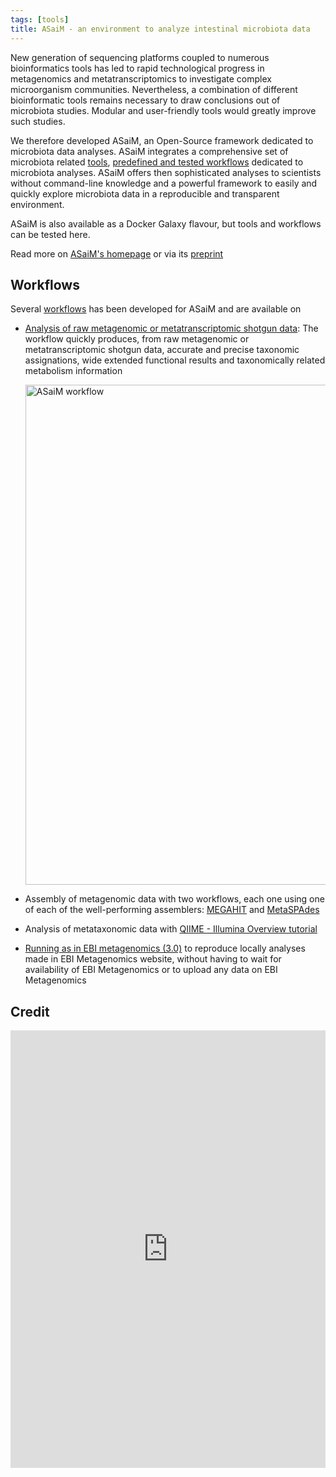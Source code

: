 ```yaml
---
tags: [tools]
title: ASaiM - an environment to analyze intestinal microbiota data
---
```


New generation of sequencing platforms coupled to numerous bioinformatics tools has led to rapid technological progress in metagenomics and metatranscriptomics to investigate complex microorganism communities. Nevertheless, a combination of different bioinformatic tools remains necessary to draw conclusions out of microbiota studies. Modular and user-friendly tools would greatly improve such studies.

We therefore developed ASaiM, an Open-Source framework dedicated to microbiota data analyses. ASaiM integrates a comprehensive set of microbiota related [tools](http://asaim.readthedocs.io/en/latest/tools/index.html#framework-tools), [predefined and tested workflows](http://asaim.readthedocs.io/en/latest/workflows.html#framework-workflow) dedicated to microbiota analyses. ASaiM offers then sophisticated analyses to scientists without command-line knowledge and a powerful framework to easily and quickly explore microbiota data in a reproducible and transparent environment.

ASaiM is also available as a Docker Galaxy flavour, but tools and workflows can be tested here.

Read more on [ASaiM's homepage](http://asaim.readthedocs.io/en/latest/) or via its [preprint](https://www.biorxiv.org/content/early/2017/09/04/183970)

## Workflows

Several [workflows](http://asaim.readthedocs.io/en/latest/workflows.html) has been developed for ASaiM and are available on 

- [Analysis of raw metagenomic or metatranscriptomic shotgun data](https://usegalaxy.eu/u/berenice/w/asaim-shotgun-workflow): The workflow quickly produces, from raw metagenomic or metatranscriptomic shotgun data, accurate and precise taxonomic assignations, wide extended functional results and taxonomically related metabolism information

    <p class="multiple-img">
        <img src="{{ "/media/2018-01-17-asaim_main_workflow.png" | relative_url }}" width="800px" alt="ASaiM workflow" />
    </p>

- Assembly of metagenomic data with two workflows, each one using one of each of the well-performing assemblers: [MEGAHIT](https://usegalaxy.eu/u/berenice/w/asaim-metagenomic-assembly-with-megahit) and [MetaSPAdes](https://usegalaxy.eu/u/berenice/w/asaim-metagenomic-assembly-with-metaspades)
- Analysis of metataxonomic data with [QIIME - Illumina Overview tutorial](https://usegalaxy.eu/u/berenice/w/asaim-qiime-illumina-overview-tutorial)
- [Running as in EBI metagenomics (3.0)](https://usegalaxy.eu/u/berenice/w/asaim-ebi-metagenomics-workflow-30) to reproduce locally analyses made in EBI Metagenomics website, without having to wait for availability of EBI Metagenomics or to upload any data on EBI Metagenomics

## Credit

<embed src="https://www.biorxiv.org/content/early/2017/09/04/183970.full.pdf" width="100%" height="700" type='application/pdf'>

